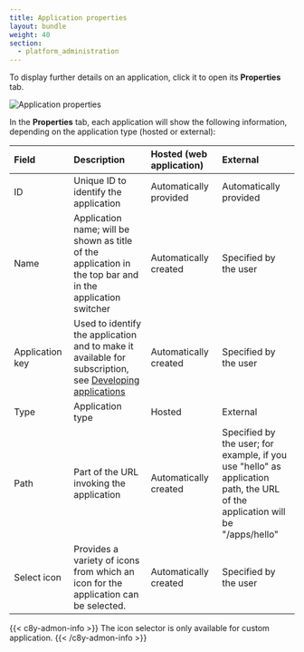 ```yaml
---
title: Application properties
layout: bundle
weight: 40
section:
  - platform_administration
---
```


To display further details on an application, click it to open its **Properties** tab.

<img src="/images/users-guide/Administration/admin-application-properties.png" alt="Application properties" style="max-width: 100%">

In the **Properties** tab, each application will show the following information, depending on the application type (hosted or external):

<table>
<col width="150">
<col width="350">
<col width="200">
<col width="300">
<thead>
<tr>
<th style="text-align:left">Field</th>
<th style="text-align:left">Description</th>
<th style="text-align:left">Hosted (web application)</th>
<th style="text-align:left">External</th>
</tr>
</thead>
<tbody>
<tr>
<td style="text-align:left">ID</td>
<td style="text-align:left">Unique ID to identify the application</td>
<td style="text-align:left">Automatically provided</td>
<td style="text-align:left">Automatically provided</td>
</tr>
<tr>
<td style="text-align:left">Name</td>
<td style="text-align:left">Application name; will be shown as title of the application in the top bar and in the application switcher</td>
<td style="text-align:left">Automatically created</td>
<td style="text-align:left">Specified by the user</td>
</tr>
<tr>
<td style="text-align:left">Application key</td>
<td style="text-align:left">Used to identify the application and to make it available for subscription, see <a href="/concepts/applications" class="no-ajaxy">Developing applications</a></td>
<td style="text-align:left">Automatically created</td>
<td style="text-align:left">Specified by the user</td>
</tr>
<tr>
<td style="text-align:left">Type</td>
<td style="text-align:left">Application type</td>
<td style="text-align:left">Hosted</td>
<td style="text-align:left">External</td>
</tr>
<tr>
<td style="text-align:left">Path</td>
<td style="text-align:left">Part of the URL invoking the application</td>
<td style="text-align:left">Automatically created</td>
<td style="text-align:left">Specified by the user; for example, if you use "hello" as application path, the URL of the application will be "/apps/hello"</td>
</tr>
<tr>
<td style="text-align:left">Select icon</td>
<td style="text-align:left">Provides a variety of icons from which an icon for the application can be selected.</td>
<td style="text-align:left">Automatically created</td>
<td style="text-align:left">Specified by the user</td>
</tr>
</tbody>
</table>

{{< c8y-admon-info >}}
The icon selector is only available for custom application.
{{< /c8y-admon-info >}}
